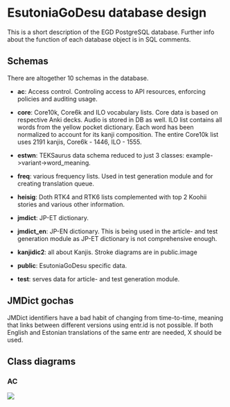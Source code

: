 # EsutoniaGoDesu database design
This is a short description of the EGD PostgreSQL database.
Further info about the function of each database object is in SQL comments.

## Schemas
There are altogether 10 schemas in the database.

- **ac**: Access control. Controling access to API resources, enforcing policies and auditing usage.

- **core**: Core10k, Core6k and ILO vocabulary lists. Core data is based on respective Anki decks. Audio is stored in DB as well.
ILO list contains all words from the yellow pocket dictionary. Each word has been normalized to account for its kanji composition.
The entire Core10k list uses 2191 kanjis, Core6k - 1446, ILO - 1555.
- **estwn**: TEKSaurus data schema reduced to just 3 classes: example->variant->word_meaning.
- **freq**: various frequency lists. Used in test generation module and for creating translation queue.
- **heisig**: Doth RTK4 and RTK6 lists complemented with top 2 Koohii stories and various other information.
- **jmdict**: JP-ET dictionary.
- **jmdict_en**: JP-EN dictionary. This is being used in the article- and test generation module as JP-ET dictionary is not comprehensive enough.
- **kanjidic2**: all about Kanjis. Stroke diagrams are in public.image
- **public**: EsutoniaGoDesu specific data.
- **test**: serves data for article- and test generation module.

## JMDict gochas

JMDict identifiers have a bad habit of changing from time-to-time, meaning that links between different versions using entr.id is not possible.
If both English and Estonian translations of the same entr are needed, X should be used.


## Class diagrams
### AC
<img src="https://raw.githubusercontent.com/esutoniagodesu/egd-db/master/class-diagrams/schema/ac.png"/>




